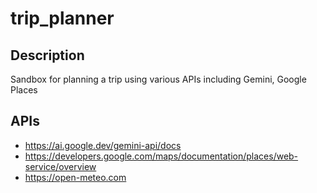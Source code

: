 # trip_planner

## Description
Sandbox for planning a trip using various APIs including Gemini, Google Places

## APIs
* https://ai.google.dev/gemini-api/docs
* https://developers.google.com/maps/documentation/places/web-service/overview
* https://open-meteo.com
  
